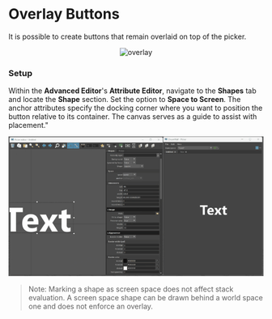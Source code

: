 # Overlay Buttons

It is possible to create buttons that remain overlaid on top of the picker.
<p style="text-align: center;">
  <img src="images/overlay.gif" alt="overlay">
</p>

### Setup

Within the **Advanced Editor**'s **Attribute Editor**, navigate to the **Shapes** tab and locate the **Shape** section. Set the option to **Space to Screen**.
The anchor attributes specify the docking corner where you want to position the button relative to its container. The canvas serves as a guide to assist with placement."
<p style="text-align: center;">
  <img src="images/overlayplacment.gif" alt="overlay">
</p>

> Note: Marking a shape as screen space does not affect stack evaluation. A screen space shape can be drawn behind a world space one and does not enforce an overlay.